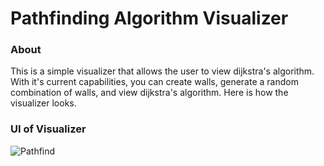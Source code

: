 # Pathfinding Algorithm Visualizer 

### About 
This is a simple visualizer that allows the user to view dijkstra's algorithm. With it's current capabilities, you can create walls, generate a random combination of walls, and view dijkstra's algorithm. Here is how the visualizer looks. 

### UI of Visualizer 
![Pathfind](https://user-images.githubusercontent.com/112822491/212553933-1f1a0102-6d0c-48fe-ba5e-5e46e20fbcc8.jpg)
